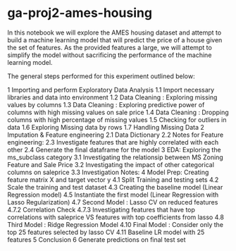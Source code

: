 # ga-proj2-ames-housing

In this notebook we will explore the AMES housing dataset and attempt to build a machine learning model that will predict the price of a house given the set of features. As the provided features a large, we will attempt to simplify the model without sacrificing the performance of the machine learning model.

The general steps performed for this experiment outlined below:

1  Importing and perform Exploratory Data Analysis
1.1  Import necessary libraries and data into environment
1.2  Data Cleaning : Exploring missing values by columns
1.3  Data Cleaning : Exploring predictive power of columns with high missing values on sale price
1.4  Data Cleaning : Dropping columns with high percentage of missing values
1.5  Checking for outliers in data
1.6  Exploring Missing data by rows
1.7  Handling Missing Data
2  Imputation & Feature engineering
2.1  Data Dictionary
2.2  Notes for Feature engineering:
2.3  Investigate features that are highly correlated with each other
2.4  Generate the final dataframe for the model
3  EDA: Exploring the ms_subclass category
3.1  Investigating the relationsip between MS Zoning Feature and Sale Price
3.2  Investigating the impact of other categorical columns on saleprice
3.3  Investigation Notes:
4  Model Prep: Creating feature matrix X and target vector y
4.1  Split Training and testing sets
4.2  Scale the training and test dataset
4.3  Creating the baseline model (Linear Regression model)
4.5  Instantiate the first model (Linear Regression with Lasso Regularization)
4.7  Second Model : Lasso CV on reduced features
4.7.2  Correlation Check
4.7.3  Investigating features that have top correlations with saleprice VS features with top coefficients from lasso
4.8  Third Model : Ridge Regression Model
4.10  Final Model : Consider only the top 25 features selected by lasso CV
4.11  Baseline LR model with 25 features
5  Conclusion
6  Generate predictions on final test set
